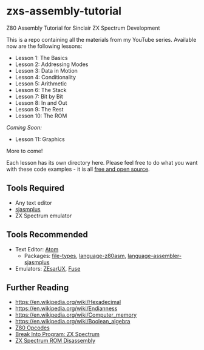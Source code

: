 # zxs-assembly-tutorial
Z80 Assembly Tutorial for Sinclair ZX Spectrum Development

This is a repo containing all the materials from my YouTube series. Available
now are the following lessons:

- Lesson 1: The Basics
- Lesson 2: Addressing Modes
- Lesson 3: Data in Motion
- Lesson 4: Conditionality
- Lesson 5: Arithmetic
- Lesson 6: The Stack
- Lesson 7: Bit by Bit
- Lesson 8: In and Out
- Lesson 9: The Rest
- Lesson 10: The ROM

*Coming Soon:*
- Lesson 11: Graphics

More to come!

Each lesson has its own directory here. Please feel free to do what you want
with these code examples - it is all [free and open source](LICENSE).

## Tools Required
- Any text editor
- [sjasmplus](https://github.com/z00m128/sjasmplus)
- ZX Spectrum emulator

## Tools Recommended
- Text Editor: [Atom](https://atom.io/)
   - Packages: [file-types](https://atom.io/packages/file-types), [language-z80asm](https://atom.io/packages/language-z80asm), [language-assembler-sjasmplus](https://atom.io/packages/language-assembler-sjasmplus)
- Emulators: [ZEsarUX](https://github.com/chernandezba/zesarux), [Fuse](http://fuse-emulator.sourceforge.net/)

## Further Reading

- https://en.wikipedia.org/wiki/Hexadecimal
- https://en.wikipedia.org/wiki/Endianness
- https://en.wikipedia.org/wiki/Computer_memory
- https://en.wikipedia.org/wiki/Boolean_algebra
- [Z80 Opcodes](http://z80-heaven.wikidot.com/opcode-reference-chart)
- [Break Into Program: ZX Spectrum](http://www.breakintoprogram.co.uk/computers/zx-spectrum)
- [ZX Spectrum ROM Disassembly](https://skoolkid.github.io/rom/maps/all.html)
